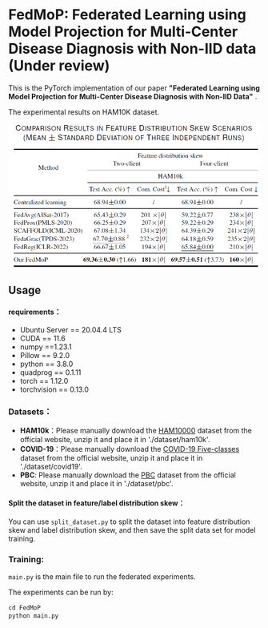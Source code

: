 # FedMoP: Federated Learning using Model Projection for Multi‑Center Disease Diagnosis with Non-IID data (Under review)

This is the PyTorch implementation of our paper **"Federated Learning using Model Projection for Multi-Center Disease Diagnosis with Non-IID Data"** . 

The experimental  results on HAM10K dataset.

![HAM10K results](./HAM10kresults.png)


## Usage

#### requirements：
- Ubuntu Server == 20.04.4 LTS
- CUDA == 11.6
- numpy ==1.23.1
- Pillow == 9.2.0
- python == 3.8.0
- quadprog == 0.1.11
- torch == 1.12.0
- torchvision == 0.13.0

### Datasets：

- **HAM10k**：Please manually download the [HAM10000](https://dataverse.harvard.edu/dataset.xhtml?persistentId=doi:10.7910/DVN/DBW86T) dataset from the official website, unzip it and place it in './dataset/ham10k'.
- **COVID-19**：Please manually download the [COVID-19 Five-classes](https://www.kaggle.com/datasets/edoardovantaggiato/covid19-xray-two-proposed-databases?select=Datasets)  dataset from the official website, unzip it  and place it in './dataset/covid19'.
- **PBC**:  Please manually download the [PBC](https://data.mendeley.com/datasets/snkd93bnjr/1) dataset from the official website, unzip it  and place it in './dataset/pbc'.



#### Split the dataset in feature/label distribution skew：

You can use `split_dataset.py`  to split the dataset into feature distribution skew and label distribution skew, and then save the split data set for model training.


### Training:

`main.py` is the main file to run the federated experiments.

The experiments can be run by:

```
cd FedMoP
python main.py
```


